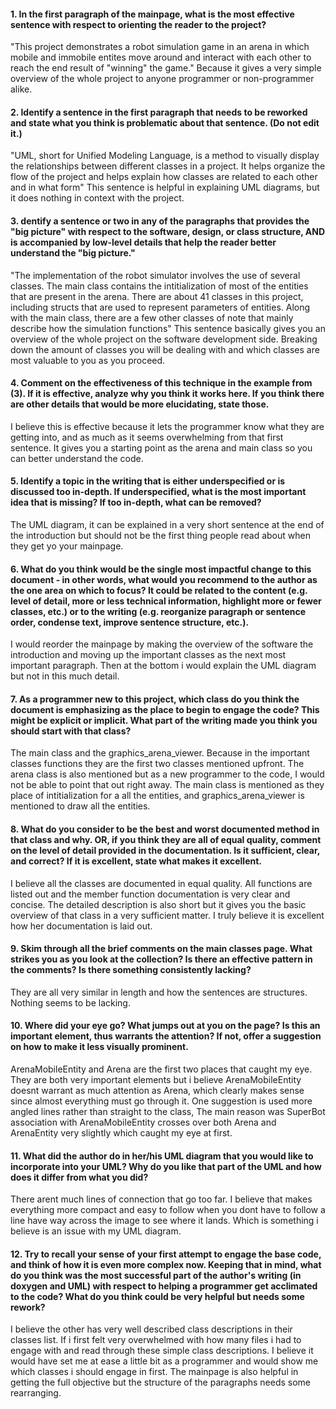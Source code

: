 #### 1. In the first paragraph of the mainpage, what is the most effective sentence with respect to orienting the reader to the project?
"This project demonstrates a robot simulation game in an arena in which mobile and immobile entites move around and interact with each other to reach the end result of "winning" the game."
Because it gives a very simple overview of the whole project to anyone programmer or non-programmer alike.
#### 2. Identify a sentence in the first paragraph that needs to be reworked and state what you think is problematic about that sentence. (Do not edit it.)
"UML, short for Unified Modeling Language, is a method to visually display the relationships between different classes in a project. It helps organize the flow of the project and helps explain how classes are related to each other and in what form"
This sentence is helpful in explaining UML diagrams, but it does nothing in context with the project.
#### 3. dentify a sentence or two in any of the paragraphs that provides the "big picture" with respect to the software, design, or class structure, AND is accompanied by low-level details that help the reader better understand the "big picture."
"The implementation of the robot simulator involves the use of several classes. The main class contains the intitialization of most of the entities that are present in the arena. There are about 41 classes in this project, including structs that are used to represent parameters of entities. Along with the main class, there are a few other classes of note that mainly describe how the simulation functions"
This sentence basically gives you an overview of the whole project on the software development side. Breaking down the amount of classes you will be dealing with and which classes are most valuable to you as you proceed.
#### 4. Comment on the effectiveness of this technique in the example from (3). If it is effective, analyze why you think it works here. If you think there are other details that would be more elucidating, state those.
I believe this is effective because it lets the programmer know what they are getting into, and as much as it seems overwhelming from that first sentence. It gives you a starting point as the arena and main class so you can better understand the code.
#### 5. Identify a topic in the writing that is either underspecified or is discussed too in-depth. If underspecified, what is the most important idea that is missing? If too in-depth, what can be removed?
The UML diagram, it can be explained in a very short sentence at the end of the introduction but should not be the first thing people read about when they get yo your mainpage.
#### 6. What do you think would be the single most impactful change to this document - in other words, what would you recommend to the author as the one area on which to focus? It could be related to the content (e.g. level of detail, more or less technical information, highlight more or fewer classes, etc.) or to the writing (e.g. reorganize paragraph or sentence order, condense text, improve sentence structure, etc.).
I would reorder the mainpage by making the overview of the software the introduction and moving up the important classes as the next most important paragraph. Then at the bottom i would explain the UML diagram but not in this much detail.
#### 7. As a programmer new to this project, which class do you think the document is emphasizing as the place to begin to engage the code? This might be explicit or implicit. What part of the writing made you think you should start with that class?
The main class and the graphics_arena_viewer. Because in the important classes functions they are the first two classes mentioned upfront. The arena class is also mentioned but as a new programmer to the code, I would not be able to point that out right away. The main class is mentioned as they place of intitialization for a all the entities, and graphics_arena_viewer is mentioned to draw all the entities. 
#### 8. What do you consider to be the best and worst documented method in that class and why. OR, if you think they are all of equal quality, comment on the level of detail provided in the documentation. Is it sufficient, clear, and correct? If it is excellent, state what makes it excellent.
I believe all the classes are documented in equal quality. All functions are listed out and the member function documentation is very clear and concise. The detailed description is also short but it gives you the basic overview of that class in a very sufficient matter. I truly believe it is excellent how her documentation is laid out.  
#### 9. Skim through all the brief comments on the main classes page. What strikes you as you look at the collection? Is there an effective pattern in the comments? Is there something consistently lacking?
They are all very similar in length and how the sentences are structures. Nothing seems to be lacking.
#### 10. Where did your eye go? What jumps out at you on the page? Is this an important element, thus warrants the attention? If not, offer a suggestion on how to make it less visually prominent.
ArenaMobileEntity and Arena are the first two places that caught my eye. They are both very important elements but i believe ArenaMobileEntity doesnt warrant as much attention as Arena, which clearly makes sense since almost everything must go through it. One suggestion is used more angled lines rather than straight to the class, The main reason was SuperBot association with ArenaMobileEntity crosses over both Arena and ArenaEntity very slightly which caught my eye at first.
#### 11. What did the author do in her/his UML diagram that you would like to incorporate into your UML? Why do you like that part of the UML and how does it differ from what you did?
There arent much lines of connection that go too far. I believe that makes everything more compact and easy to follow when you dont have to follow a line have way across the image to see where it lands. Which is something i believe is an issue with my UML diagram.
#### 12. Try to recall your sense of your first attempt to engage the base code, and think of how it is even more complex now. Keeping that in mind, what do you think was the most successful part of the author's writing (in doxygen and UML) with respect to helping a programmer get acclimated to the code? What do you think could be very helpful but needs some rework?
I believe the other has very well described class descriptions in their classes list. If i first felt very overwhelmed with how many files i had to engage with and read through these simple class descriptions. I believe it would have set me at ease a little bit as a programmer and would show me which classes i should engage in first. The mainpage is also helpful in getting the full objective but
the structure of the paragraphs needs some rearranging.
